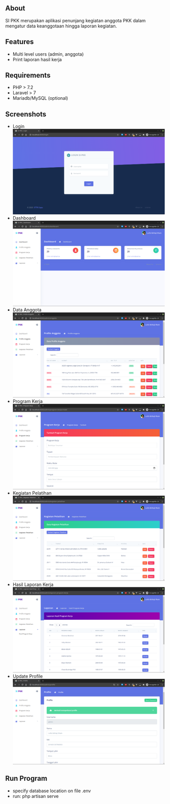 ## About
SI PKK merupakan aplikasi penunjang kegiatan anggota PKK dalam mengatur data keanggotaan hingga laporan kegiatan.

## Features
- Multi level users (admin, anggota)
- Print laporan hasil kerja

## Requirements
- PHP > 7.2
- Laravel > 7
- Mariadb/MySQL (optional)

## Screenshots
- Login
![Alt text](/screenshots/login.png?raw=true "Login")
- Dashboard
![Alt text](/screenshots/dashboard.png?raw=true "Dashboard")
- Data Anggota
![Alt text](/screenshots/data-anggota.png?raw=true "Data Anggota")
- Program Kerja
![Alt text](/screenshots/program-kerja.png?raw=true "Program Kerja")
- Kegiatan Pelatihan
![Alt text](/screenshots/kegiatan-pelatihan.png?raw=true "Kegiatan Pelatihan")
- Hasil Laporan Kerja
![Alt text](/screenshots/hasil-laporan-kerja.png?raw=true "Hasil Laporan Kerja")
- Update Profile
![Alt text](/screenshots/update-profil.png?raw=true "Update Profile")

## Run Program
- specify database location on file .env
- run: php artisan serve
